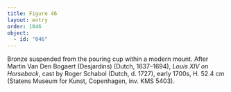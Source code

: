 ```yaml
---
title: Figure 46
layout: entry
order: 1046
object:
  - id: "046"
---
```


Bronze suspended from the pouring cup within a modern mount. After Martin Van Den Bogaert (Desjardins) (Dutch, 1637–1694), *Louis XIV on Horseback*, cast by Roger Schabol (Dutch, d. 1727), early 1700s, H. 52.4 cm (Statens Museum for Kunst, Copenhagen, inv. KMS 5403).
